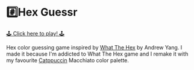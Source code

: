 # #️⃣Hex Guessr
[🕹️ Click here to play! 🕹️](https://horuschild.github.io/hex-guessr/)

Hex color guessing game inspired by [What The Hex](https://yizzle.com/whatthehex/) by Andrew Yang. I made it because I'm addicted to What The Hex game and I remake it with my favourite [Catppuccin](https://github.com/catppuccin/catppuccin) Macchiato color palette.
